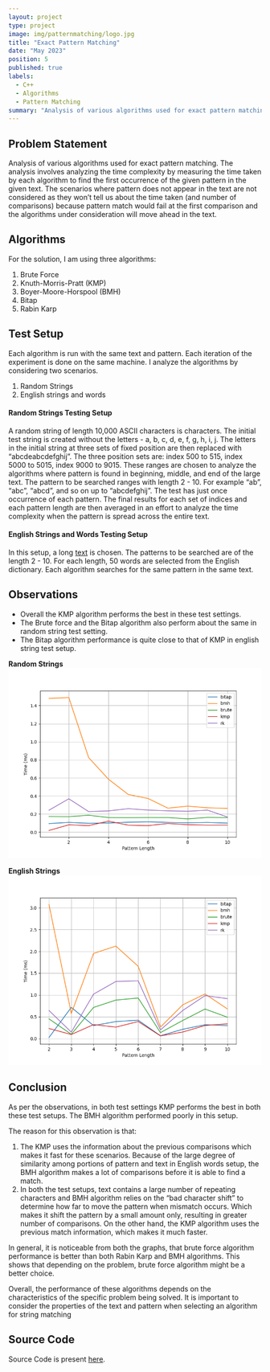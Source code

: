```yaml
---
layout: project
type: project
image: img/patternmatching/logo.jpg
title: "Exact Pattern Matching"
date: "May 2023"
position: 5
published: true
labels:
  - C++
  - Algorithms
  - Pattern Matching
summary: "Analysis of various algorithms used for exact pattern matching. By evaluating their performance and considering factors such as time complexity and pattern length, the project aimed to provide insights into selecting the most suitable algorithm for efficient and accurate pattern matching tasks."
---
```


## Problem Statement
Analysis of various algorithms used for exact pattern matching. The analysis involves analyzing the time complexity by measuring the time taken by each algorithm to find the first occurrence of the given pattern in the given text. The scenarios where pattern does not appear in the text are not considered as they won’t tell us about the time taken (and number of comparisons) because pattern match would fail at the first comparison and the algorithms under consideration will move ahead in the text.

## Algorithms
For the solution, I am using three algorithms:

1. Brute Force
2. Knuth-Morris-Pratt (KMP)
3. Boyer-Moore-Horspool (BMH)
4. Bitap
5. Rabin Karp

## Test Setup
Each algorithm is run with the same text and pattern. Each iteration of the experiment is done on the same machine. I analyze the algorithms by considering two scenarios.
1. Random Strings
2. English strings and words

#### Random Strings Testing Setup
A random string of length 10,000 ASCII characters is characters. The initial test string is created without the letters - a, b, c, d, e, f, g, h, i, j. The letters in the initial string at three sets of fixed position are then replaced with
“abcdeabcdefghij”. The three position sets are: index 500 to 515, index 5000 to 5015, index 9000 to 9015. These ranges are chosen to analyze the algorithms where pattern is found in beginning, middle, and end of the large text. The pattern to be searched ranges with length 2 - 10. For example “ab”, “abc”, “abcd”, and so on up to “abcdefghij”. The test has just once occurrence of each pattern. The final results for each set of indices and each pattern length are then averaged in an effort to analyze the time complexity when the pattern is spread across the entire text.

#### English Strings and Words Testing Setup
In this setup, a long [text](../img/patternmatching/longtext.txt) is chosen. The patterns to be searched are of the length 2 - 10. For each length, 50 words are selected from the English dictionary. Each algorithm searches for the same pattern in the same text.

## Observations
- Overall the KMP algorithm performs the best in these test settings.
- The Brute force and the Bitap algorithm also perform about the same in random string test setting.
- The Bitap algorithm performance is quite close to that of KMP in english string test setup.

**Random Strings**
<img class="img-fluid" src="../img/patternmatching/random.png" >

**English Strings**
<img class="img-fluid" src="../img/patternmatching/english.png" >

## Conclusion
As per the observations, in both test settings KMP performs the best in both these test setups.
The BMH algorithm performed poorly in this setup.

The reason for this observation is that:
1. The KMP uses the information about the previous comparisons which makes it fast for
these scenarios. Because of the large degree of similarity among portions of pattern and
text in English words setup, the BMH algorithm makes a lot of comparisons before it is
able to find a match.
2. In both the test setups, text contains a large number of repeating characters and BMH
algorithm relies on the “bad character shift” to determine how far to move the pattern
when mismatch occurs. Which makes it shift the pattern by a small amount only,
resulting in greater number of comparisons. On the other hand, the KMP algorithm uses
the previous match information, which makes it much faster.

In general, it is noticeable from both the graphs, that brute force algorithm performance is better
than both Rabin Karp and BMH algorithms. This shows that depending on the problem, brute
force algorithm might be a better choice.

Overall, the performance of these algorithms depends on the characteristics of the specific
problem being solved. It is important to consider the properties of the text and pattern when
selecting an algorithm for string matching

## Source Code
Source Code is present [here](https://github.com/pallavi-garg/PatternMatching).
